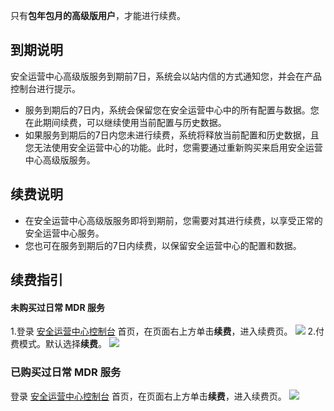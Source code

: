 只有**包年包月的高级版用户**，才能进行续费。


## 到期说明
安全运营中心高级版服务到期前7日，系统会以站内信的方式通知您，并会在产品控制台进行提示。
- 服务到期后的7日内，系统会保留您在安全运营中心中的所有配置与数据。您在此期间续费，可以继续使用当前配置与历史数据。
- 如果服务到期后的7日内您未进行续费，系统将释放当前配置和历史数据，且您无法使用安全运营中心的功能。此时，您需要通过重新购买来启用安全运营中心高级版服务。

## 续费说明
- 在安全运营中心高级版服务即将到期前，您需要对其进行续费，以享受正常的安全运营中心服务。
- 您也可在服务到期后的7日内续费，以保留安全运营中心的配置和数据。

## 续费指引
#### 未购买过日常 MDR 服务
1.登录 [安全运营中心控制台](https://console.cloud.tencent.com/ssav2) 首页，在页面右上方单击**续费**，进入续费页。
![](https://qcloudimg.tencent-cloud.cn/raw/5e23ee94f5e41b70701e47d35ce842f8.png)
2.付费模式。默认选择**续费**。
![](https://qcloudimg.tencent-cloud.cn/raw/a7a2a04abd98b620ff6d1bb64ca2d795.png)


### 已购买过日常 MDR 服务
登录 [安全运营中心控制台](https://console.cloud.tencent.com/ssav2) 首页，在页面右上方单击**续费**，进入续费页。
![](https://qcloudimg.tencent-cloud.cn/raw/711ac973380e61200a86b2bd4a430a32.png)
